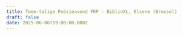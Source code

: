 ```yaml
---
title: Twee-talige Poëzieavond FRP - BiblioXL, Elsene (Brussel)
draft: false
date: 2025-06-06T19:00:00.000Z
---
```

